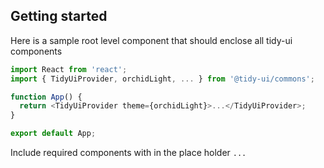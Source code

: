 ## Getting started

Here is a sample root level component that should enclose all tidy-ui components

```typescript
import React from 'react';
import { TidyUiProvider, orchidLight, ... } from '@tidy-ui/commons';

function App() {
  return <TidyUiProvider theme={orchidLight}>...</TidyUiProvider>;
}

export default App;
```

Include required components with in the place holder `...`
